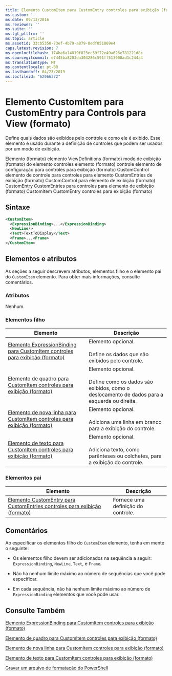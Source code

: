 ```yaml
---
title: Elemento CustomItem para CustomEntry controles para exibição (formato) | Microsoft Docs
ms.custom: ''
ms.date: 09/13/2016
ms.reviewer: ''
ms.suite: ''
ms.tgt_pltfrm: ''
ms.topic: article
ms.assetid: 33cb5350-73ef-4b79-a879-0edf051869e4
caps.latest.revision: 7
ms.openlocfilehash: 174ba6a14819f823ec39f72e49a626e781221d8c
ms.sourcegitcommit: e7445ba8203da304286c591ff513900ad1c244a4
ms.translationtype: MT
ms.contentlocale: pt-BR
ms.lasthandoff: 04/23/2019
ms.locfileid: "62066372"
---
```

# <a name="customitem-element-for-customentry-for-controls-for-view-format"></a>Elemento CustomItem para CustomEntry para Controls para View (formato)

Define quais dados são exibidos pelo controle e como ele é exibido. Esse elemento é usado durante a definição de controles que podem ser usados por um modo de exibição.

Elemento (formato) elemento ViewDefinitions (formato) modo de exibição (formato) do elemento controles elemento (formato) controle elemento de configuração para controles para exibição (formato) CustomControl elemento de controle para controles para elemento CustomEntries de exibição (formato) CustomControl para elemento de exibição (formato) CustomEntry CustomEntries para controles para elemento de exibição (formato) CustomItem CustomEntry controles para exibição (formato)

## <a name="syntax"></a>Sintaxe

```xml
<CustomItem>
  <ExpressionBinding>...</ExpressionBinding>
  <NewLine/>
  <Text>TextToDisplay</Text>
  <Frame>...<Frame>
</CustomItem>
```

## <a name="attributes-and-elements"></a>Elementos e atributos

As seções a seguir descrevem atributos, elementos filho e o elemento pai do `CustomItem` elemento. Para obter mais informações, consulte comentários.

### <a name="attributes"></a>Atributos

Nenhum.

### <a name="child-elements"></a>Elementos filho

|Elemento|Descrição|
|-------------|-----------------|
|[Elemento ExpressionBinding para CustomItem controles para exibição (formato)](./expressionbinding-element-for-customitem-for-controls-for-view-format.md)|Elemento opcional.<br /><br /> Define os dados que são exibidos pelo controle.|
|[Elemento de quadro para CustomItem controles para exibição (formato)](./frame-element-for-customitem-for-controls-for-view-format.md)|Elemento opcional.<br /><br /> Define como os dados são exibidos, como o deslocamento de dados para a esquerda ou direita.|
|[Elemento de nova linha para CustomItem controles para exibição (formato)](./newline-element-for-customitem-for-controls-for-view-format.md)|Elemento opcional.<br /><br /> Adiciona uma linha em branco para a exibição do controle.|
|[Elemento de texto para CustomItem controles para exibição (formato)](./text-element-for-customitem-for-controls-for-view-format.md)|Elemento opcional.<br /><br /> Adiciona texto, como parênteses ou colchetes, para a exibição do controle.|

### <a name="parent-elements"></a>Elementos pai

|Elemento|Descrição|
|-------------|-----------------|
|[Elemento CustomEntry para CustomEntries controles para exibição (formato)](./customentry-element-for-customentries-for-controls-for-view-format.md)|Fornece uma definição do controle.|

## <a name="remarks"></a>Comentários

Ao especificar os elementos filho do `CustomItem` elemento, tenha em mente o seguinte:

- Os elementos filho devem ser adicionados na sequência a seguir: `ExpressionBinding`, `NewLine`, `Text`, e `Frame`.

- Não há nenhum limite máximo ao número de sequências que você pode especificar.

- Em cada sequência, não há nenhum limite máximo ao número de `ExpressionBinding` elementos que você pode usar.

## <a name="see-also"></a>Consulte Também

[Elemento ExpressionBinding para CustomItem controles para exibição (formato)](./expressionbinding-element-for-customitem-for-controls-for-view-format.md)

[Elemento de quadro para CustomItem controles para exibição (formato)](./frame-element-for-customitem-for-controls-for-view-format.md)

[Elemento de nova linha para CustomItem controles para exibição (formato)](./newline-element-for-customitem-for-controls-for-view-format.md)

[Elemento de texto para CustomItem controles para exibição (formato)](./text-element-for-customitem-for-controls-for-view-format.md)

[Gravar um arquivo de formatação do PowerShell](./writing-a-powershell-formatting-file.md)
